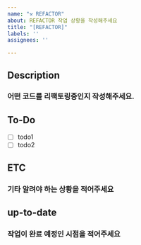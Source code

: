 ```yaml
---
name: "⚒️ REFACTOR"
about: REFACTOR 작업 상황을 작성해주세요
title: "[REFACTOR]"
labels: ''
assignees: ''

---
```


## Description
### 어떤 코드를 리팩토링중인지 작성해주세요.

## To-Do
- [ ] todo1
- [ ] todo2

## ETC
### 기타 알려야 하는 상황을 적어주세요

## up-to-date
### 작업이 완료 예정인 시점을 적어주세요
